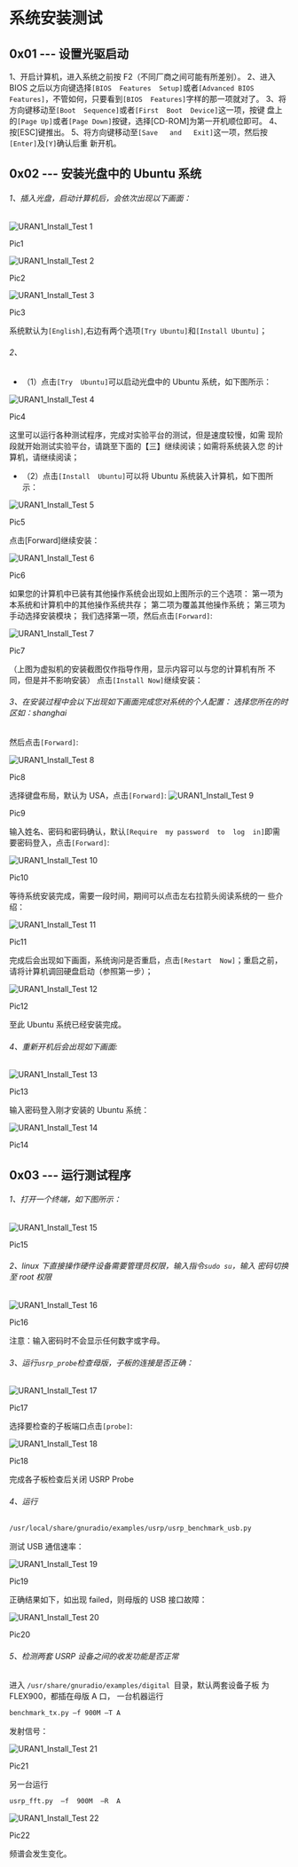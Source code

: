 # 系统安装测试

## 0x01 --- 设置光驱启动

1、开启计算机，进入系统之前按 F2（不同厂商之间可能有所差别）。
2、进入 BIOS 之后以方向键选择``[BIOS  Features  Setup]``或者``[Advanced BIOS  Features]``，不管如何，只要看到``[BIOS  Features]``字样的那一项就对了。
3、将方向键移动至``[Boot  Sequence]``或者``[First  Boot  Device]``这一项，按键 盘上的``[Page Up]``或者``[Page Down]``按键，选择[CD-ROM]为第一开机顺位即可。
4、按[ESC]键推出。
5、将方向键移动至``[Save   and   Exit]``这一项，然后按``[Enter]``及``[Y]``确认后重 新开机。

## 0x02 --- 安装光盘中的 Ubuntu 系统

###### 1、插入光盘，启动计算机后，会依次出现以下画面：

![URAN1_Install_Test 1](https://s3.amazonaws.com/rfagora/image/img/URAN1_Install_Test/URAN1_Install_Test1.png)

Pic1

![URAN1_Install_Test 2](https://s3.amazonaws.com/rfagora/image/img/URAN1_Install_Test/URAN1_Install_Test2.png)

Pic2

![URAN1_Install_Test 3](https://s3.amazonaws.com/rfagora/image/img/URAN1_Install_Test/URAN1_Install_Test3.png)

Pic3

系统默认为``[English]``,右边有两个选项``[Try Ubuntu]``和``[Install Ubuntu]``；

###### 2、

 * （1）点击``[Try  Ubuntu]``可以启动光盘中的 Ubuntu 系统，如下图所示：

 ![URAN1_Install_Test 4](https://s3.amazonaws.com/rfagora/image/img/URAN1_Install_Test/URAN1_Install_Test4.png)

 Pic4

 这里可以运行各种测试程序，完成对实验平台的测试，但是速度较慢，如需 现阶段就开始测试实验平台，请跳至下面的【三】继续阅读；如需将系统装入您 的计算机，请继续阅读；
 * （2）点击``[Install  Ubuntu]``可以将 Ubuntu 系统装入计算机，如下图所示：

 ![URAN1_Install_Test 5](https://s3.amazonaws.com/rfagora/image/img/URAN1_Install_Test/URAN1_Install_Test5.png)

 Pic5

 点击[Forward]继续安装：

 ![URAN1_Install_Test 6](https://s3.amazonaws.com/rfagora/image/img/URAN1_Install_Test/URAN1_Install_Test6.png)

 Pic6

 如果您的计算机中已装有其他操作系统会出现如上图所示的三个选项：
 第一项为本系统和计算机中的其他操作系统共存； 第二项为覆盖其他操作系统；
 第三项为手动选择安装模块；
 我们选择第一项，然后点击``[Forward]``:

 ![URAN1_Install_Test 7](https://s3.amazonaws.com/rfagora/image/img/URAN1_Install_Test/URAN1_Install_Test7.png)

 Pic7

 （上图为虚拟机的安装截图仅作指导作用，显示内容可以与您的计算机有所 不同，但是并不影响安装）
点击``[Install Now]``继续安装：

###### 3、在安装过程中会以下出现如下画面完成您对系统的个人配置： 选择您所在的时区如：shanghai

然后点击``[Forward]``:

![URAN1_Install_Test 8](https://s3.amazonaws.com/rfagora/image/img/URAN1_Install_Test/URAN1_Install_Test8.png)

Pic8

选择键盘布局，默认为  USA，点击``[Forward]``:
![URAN1_Install_Test 9](https://s3.amazonaws.com/rfagora/image/img/URAN1_Install_Test/URAN1_Install_Test9.png)

Pic9

输入姓名、密码和密码确认，默认``[Require  my password  to  log  in]``即需 要密码登入，点击``[Forward]``:

![URAN1_Install_Test 10](https://s3.amazonaws.com/rfagora/image/img/URAN1_Install_Test/URAN1_Install_Test10.png)

Pic10

等待系统安装完成，需要一段时间，期间可以点击左右拉箭头阅读系统的一 些介绍：

![URAN1_Install_Test 11](https://s3.amazonaws.com/rfagora/image/img/URAN1_Install_Test/URAN1_Install_Test11.png)

Pic11

完成后会出现如下画面，系统询问是否重启，点击``[Restart  Now]``；重启之前，请将计算机调回硬盘启动（参照第一步）；

![URAN1_Install_Test 12](https://s3.amazonaws.com/rfagora/image/img/URAN1_Install_Test/URAN1_Install_Test12.png)

Pic12

至此 Ubuntu 系统已经安装完成。

###### 4、重新开机后会出现如下画面:

![URAN1_Install_Test 13](https://s3.amazonaws.com/rfagora/image/img/URAN1_Install_Test/URAN1_Install_Test13.png)

Pic13

输入密码登入刚才安装的 Ubuntu 系统：

![URAN1_Install_Test 14](https://s3.amazonaws.com/rfagora/image/img/URAN1_Install_Test/URAN1_Install_Test14.png)

Pic14

## 0x03 --- 运行测试程序

###### 1、打开一个终端，如下图所示：

![URAN1_Install_Test 15](https://s3.amazonaws.com/rfagora/image/img/URAN1_Install_Test/URAN1_Install_Test15.png)

Pic15

###### 2、linux 下直接操作硬件设备需要管理员权限，输入指令`sudo su`，输入 密码切换至 root 权限

![URAN1_Install_Test 16](https://s3.amazonaws.com/rfagora/image/img/URAN1_Install_Test/URAN1_Install_Test16.png)

Pic16

注意：输入密码时不会显示任何数字或字母。

###### 3、运行`usrp_probe`检查母版，子板的连接是否正确：

![URAN1_Install_Test 17](https://s3.amazonaws.com/rfagora/image/img/URAN1_Install_Test/URAN1_Install_Test17.png)

Pic17

选择要检查的子板端口点击``[probe]``:

![URAN1_Install_Test 18](https://s3.amazonaws.com/rfagora/image/img/URAN1_Install_Test/URAN1_Install_Test18.png)

Pic18

完成各子板检查后关闭 USRP Probe

###### 4、运行

```bash
/usr/local/share/gnuradio/examples/usrp/usrp_benchmark_usb.py
```
测试
USB 通信速率：

![URAN1_Install_Test 19](https://s3.amazonaws.com/rfagora/image/img/URAN1_Install_Test/URAN1_Install_Test19.png)

Pic19

正确结果如下，如出现 failed，则母版的 USB 接口故障：

![URAN1_Install_Test 20](https://s3.amazonaws.com/rfagora/image/img/URAN1_Install_Test/URAN1_Install_Test20.png)

Pic20

###### 5、检测两套 USRP 设备之间的收发功能是否正常  

进入 ``/usr/share/gnuradio/examples/digital ``目录，默认两套设备子板
为FLEX900，都插在母版 A 口，
一台机器运行
```bash
benchmark_tx.py –f 900M –T A
```
发射信号：

![URAN1_Install_Test 21](https://s3.amazonaws.com/rfagora/image/img/URAN1_Install_Test/URAN1_Install_Test21.png)

Pic21

另一台运行
```bash
usrp_fft.py  –f  900M  –R  A  
```

![URAN1_Install_Test 22](https://s3.amazonaws.com/rfagora/image/img/URAN1_Install_Test/URAN1_Install_Test22.png)

Pic22

频谱会发生变化。
